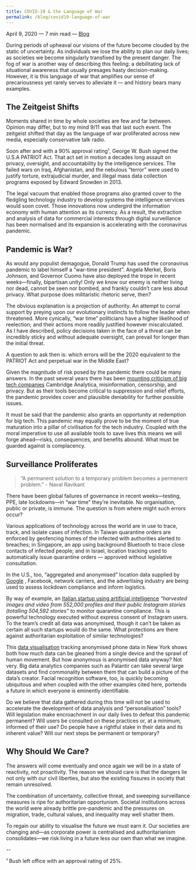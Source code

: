 ```yaml
---
title: COVID-19 & the Language of War
permalink: /blog/covid19-language-of-war
---
```

April 9, 2020 — 7 min read — <a class="internal-link" href="/blog">Blog</a>


During periods of upheaval our visions of the future become clouded by the static of uncertainty. As individuals we lose the ability to plan our daily lives; as societies we become singularly transfixed by the present danger. The fog of war is another way of describing this feeling: a debilitating lack of situational awareness that usually presages hasty decision-making. However, it is this language of war that amplifies our sense of precariousness yet rarely serves to alleviate it — and history bears many examples.

## The Zeitgeist Shifts

Moments shared in time by whole societies are few and far between. Opinion may differ, but to my mind 9/11 was that last such event. The zeitgeist shifted that day as the language of war proliferated across new media, especially conservative talk radio.

Soon after and with a 90% approval rating¹, George W. Bush signed the U.S.A PATRIOT Act. That act set in motion a decades long assault on privacy, oversight, and accountability by the intelligence services. The failed wars on Iraq, Afghanistan, and the nebulous “terror” were used to justify torture, extrajudicial murder, and illegal mass data collection programs exposed by Edward Snowden in 2013.

The legal vacuum that enabled those programs also granted cover to the fledgling technology industry to develop systems the intelligence services would soon covet. Those innovations now undergird the information economy with human attention as its currency. As a result, the extraction and analysis of data for commercial interests through digital surveillance has been normalised and its expansion is accelerating with the coronavirus pandemic.

## Pandemic is War?

As would any populist demagogue, Donald Trump has used the coronavirus pandemic to label himself a “war-time president”. Angela Merkel, Boris Johnson, and Governor Cuomo have also deployed the trope in recent weeks—finally, bipartisan unity! Only we know our enemy is neither living nor dead, cannot be seen nor bombed, and frankly couldn’t care less about privacy. What purpose does militaristic rhetoric serve, then?

The obvious explanation is a projection of authority. An attempt to corral support by preying upon our evolutionary instincts to follow the leader when threatened. More cynically, “war time” politicians have a higher likelihood of reelection; and their actions more readily justified however miscalculated. As I have described, policy decisions taken in the face of a threat can be incredibly sticky and without adequate oversight, can prevail for longer than the initial threat.

A question to ask then is: which errors will be the 2020 equivalent to the PATRIOT Act and perpetual war in the Middle East?

Given the magnitude of risk posed by the pandemic there could be many answers. In the past several years there has been  [mounting criticism of big tech companies](https://www.theverge.com/2020/3/3/21152774/big-tech-regulation-antitrust-ftc-facebook-google-amazon-apple-youtube?)  Cambridge Analytica, misinformation, censorship, and privacy. But as their tools become critical to suppression and relief efforts, the pandemic provides cover and plausible deniability for further possible issues.

It must be said that the pandemic also grants an opportunity at redemption for big tech. This pandemic may equally prove to be the moment of true maturation into a pillar of civilisation for the tech industry. Coupled with the moral imperative to use all available tools to save lives this means we will forge ahead—risks, consequences, and benefits abound. What must be guarded against is complacency.

## Surveillance Proliferates

> “A permanent solution to a temporary problem becomes a permenent problem." - Naval Ravikant

There have been global failures of governance in recent weeks—testing, PPE, late lockdowns—in “war time” they’re inevitable. No organisation, public or private, is immune. The question is from where might such errors occur?

Various applications of technology across the world are in use to trace, track, and isolate cases of infection. In Taiwan quarantine orders are enforced by geofencing homes of the infected with authorities alerted to breaches; in Singapore, an app using background Bluetooth to trace close contacts of infected people; and in Israel, location tracking used to automatically issue quarantine orders — approved without legislative consultation.

In the U.S., too, “aggregated and anonymised” location data supplied by  [Google](https://www.google.com/covid19/mobility/) , Facebook, network carriers, and the advertising industry are being used to assess lockdown compliance and inform logistics.

By way of example, an [Italian startup using artificial intelligence](https://blog.logograb.com/covid19-visual-ai-analysis-lockdown-violation-italy)  *“harvested images and video from 552,000 profiles and their public Instagram stories (totalling 504,592 stories”* to monitor quarantine compliance. This is powerful technology executed without express consent of Instagram users. To the team’s credit all data was anonymised, though it can’t be taken as certain all such startups would do the same. What protections are there against authoritarian exploitation of similar technologies?

This [data visualisation](https://twitter.com/TectonixGEO/status/1243006977594273792)  tracking anonymised phone data in New York shows both how much data can be gleaned from a single device and the sprawl of human movement. But how anonymous is anonymised data anyway? Not very. Big data analytics companies such as Palantir can take several large datasets and find commonality between them that can build a picture of the data’s creator. Facial recognition software, too, is quickly becoming ubiquitous and when coupled with the other examples cited here, portends a future in which everyone is eminently identifiable.

Do we believe that data gathered during this time will not be used to accelerate the development of data analysis and “personalisation” tools? Will legislation make encroachment in our daily lives to defeat this pandemic permanent? Will users be consulted on these practices or, at a minimum, informed of their use? Do people have a rightful stake in their data and its inherent value? Will our next steps be permanent or temporary?

## Why Should We Care?

The answers will come eventually and once again we will be in a state of reactivity, not proactivity. The reason we should care is that the dangers lie not only with our civil liberties, but also the existing fissures in society that remain unresolved.

The combination of uncertainty, collective threat, and sweeping surveillance measures is ripe for authoritarian opportunism. Societal institutions across the world were already brittle pre-pandemic and the pressures on migration, trade, cultural values, and inequality may well shatter them.

To regain our ability to visualise the future we must earn it. Our societies are changing and—as corporate power is centralised and authoritarianism consolidates—we risk living in a future less our own than what we imagine.

--

¹ Bush left office with an approval rating of 25%.
